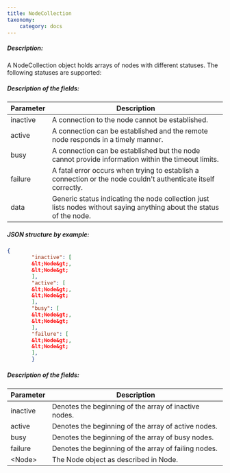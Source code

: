 ```yaml
---
title: NodeCollection
taxonomy:
    category: docs
---
```


 
##### Description: 
A NodeCollection object holds arrays of nodes with different statuses. The following statuses are supported:

 
##### Description of the fields: 

| Parameter | Description |
|------|------|
| inactive | A connection to the node cannot be established. |
| active | A connection can be established and the remote node responds in a timely manner. |
| busy | A connection can be established but the node cannot provide information within the timeout limits.  |
| failure | A fatal error occurs when trying to establish a connection or the node couldn't authenticate itself correctly.  |
| data | Generic status indicating the node collection just lists nodes without saying anything about the status of the node.  |

 
##### JSON structure by example: 
```json
{
        "inactive": [
        &lt;Node&gt;,
        &lt;Node&gt;
        ],
        "active": [
        &lt;Node&gt;,
        &lt;Node&gt;
        ],
        "busy": [
        &lt;Node&gt;,
        &lt;Node&gt;
        ],
        "failure": [
        &lt;Node&gt;,
        &lt;Node&gt;
        ],
        }
``` 
##### Description of the fields: 

| Parameter | Description |
|------|------|
| inactive | Denotes the beginning of the array of inactive nodes. |
| active | Denotes the beginning of the array of active nodes. |
| busy | Denotes the beginning of the array of busy nodes. |
| failure | Denotes the beginning of the array of failing nodes. |
| &lt;Node&gt; | The Node object as described in Node. |

 
